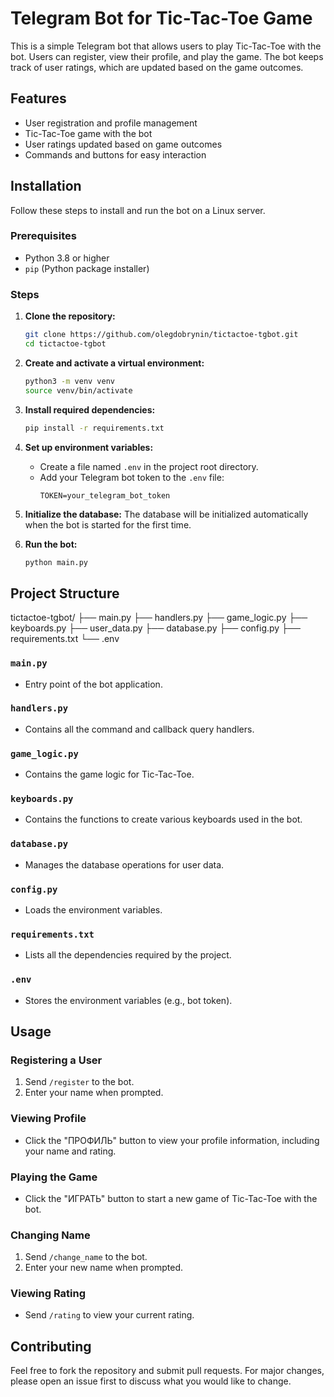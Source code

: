 # Telegram Bot for Tic-Tac-Toe Game

This is a simple Telegram bot that allows users to play Tic-Tac-Toe with the bot. Users can register, view their profile, and play the game. The bot keeps track of user ratings, which are updated based on the game outcomes.

## Features

- User registration and profile management
- Tic-Tac-Toe game with the bot
- User ratings updated based on game outcomes
- Commands and buttons for easy interaction

## Installation

Follow these steps to install and run the bot on a Linux server.

### Prerequisites

- Python 3.8 or higher
- `pip` (Python package installer)

### Steps

1. **Clone the repository:**
    ```bash
    git clone https://github.com/olegdobrynin/tictactoe-tgbot.git
    cd tictactoe-tgbot
    ```

2. **Create and activate a virtual environment:**
    ```bash
    python3 -m venv venv
    source venv/bin/activate
    ```

3. **Install required dependencies:**
    ```bash
    pip install -r requirements.txt
    ```

4. **Set up environment variables:**
    - Create a file named `.env` in the project root directory.
    - Add your Telegram bot token to the `.env` file:
      ```env
      TOKEN=your_telegram_bot_token
      ```

5. **Initialize the database:**
    The database will be initialized automatically when the bot is started for the first time.

6. **Run the bot:**
    ```bash
    python main.py
    ```

## Project Structure

tictactoe-tgbot/
├── main.py
├── handlers.py
├── game_logic.py
├── keyboards.py
├── user_data.py
├── database.py
├── config.py
├── requirements.txt
└── .env


### `main.py`
- Entry point of the bot application.

### `handlers.py`
- Contains all the command and callback query handlers.

### `game_logic.py`
- Contains the game logic for Tic-Tac-Toe.

### `keyboards.py`
- Contains the functions to create various keyboards used in the bot.

### `database.py`
- Manages the database operations for user data.

### `config.py`
- Loads the environment variables.

### `requirements.txt`
- Lists all the dependencies required by the project.

### `.env`
- Stores the environment variables (e.g., bot token).

## Usage

### Registering a User
1. Send `/register` to the bot.
2. Enter your name when prompted.

### Viewing Profile
- Click the "ПРОФИЛЬ" button to view your profile information, including your name and rating.

### Playing the Game
- Click the "ИГРАТЬ" button to start a new game of Tic-Tac-Toe with the bot.

### Changing Name
1. Send `/change_name` to the bot.
2. Enter your new name when prompted.

### Viewing Rating
- Send `/rating` to view your current rating.

## Contributing

Feel free to fork the repository and submit pull requests. For major changes, please open an issue first to discuss what you would like to change.

